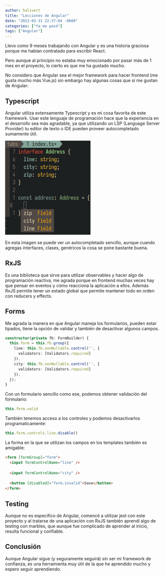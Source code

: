 ```yaml
---
author: halivert
title: "Lecciones de Angular"
date: "2023-03-31 22:37:04 -0600"
categories: ["Ya me pasó"]
tags: ["Angular"]
---
```


Llevo como 9 meses trabajando con Angular y es una historia graciosa porque me
habían contratado para escribir React.

Pero aunque al principio no estaba muy emocionado por pasar más de 1 mes en el
proyecto, lo cierto es que me ha gustado mucho.

<!-- Seguir leyendo -->

No considero que Angular sea el mejor framework para hacer frontend (me gusta
mucho más Vue.js) sin embargo hay algunas cosas que sí me gustan de Angular:

## Typescript

Angular utiliza extensamente Typescript y es mi cosa favorita de este framework.
Usar este lenguaje de programación hace que la experiencia en el desarrollo sea
más agradable, ya que utilizando un LSP (Language Server Provider) tu editor de
texto o IDE pueden proveer autocompletado sumamente útil.

![Autocompletado sencillo con Typescript](../../assets/img/2023-03-lessons-from-angular/typescript.png)

En esta imagen se puede ver un autocompletado sencillo, aunque cuando agregas
interfaces, clases, genéricos la cosa se pone bastante buena.

## RxJS

Es una biblioteca que sirve para utilizar observables y hacer algo de
programación reactiva, me agrada porque en frontend muchas veces hay que pensar
en eventos y cómo reacciona la aplicación a ellos. Además RxJS permite tener un
estado global que permite mantener todo en orden con reducers y effects.

## Forms

Me agrada la manera en que Angular maneja los formularios, pueden estar tipados,
tiene la opción de validar y también de desactivar algunos campos.

```ts
constructor(private fb: FormBuilder) {
  this.form = this.fb.group({
    line: this.fb.nonNullable.control('', {
      validators: [Validators.required]
    }),
    city: this.fb.nonNullable.control('', {
      validators: [Validators.required]
    }),
  });
}
```

Con un formulario sencillo como ese, podemos obtener validación del formulario:

```ts
this.form.valid
```

También tenemos acceso a los controles y podemos desactivarlos
programaticamente:

```ts
this.form.controls.line.disable()
```

La forma en la que se utilizan los campos en los templates también es amigable:

```html
<form [formGroup]="form">
  <input formControlName="line" />

  <input formControlName="city" />

  <button [disabled]="form.invalid">Save</button>
</form>
```

## Testing

Aunque no es específico de Angular, comencé a utilizar jest con este proyecto y
al tratarse de una aplicación con RxJS también aprendí algo de testing con
marbles, que aunque fue complicado de aprender al inicio, resulta funcional y
confiable.

## Conclusión

Aunque Angular sigue (y seguramente seguirá) sin ser mi framework de confianza,
es una herramienta muy útil de la que he aprendido mucho y espero seguir
aprendiendo.

